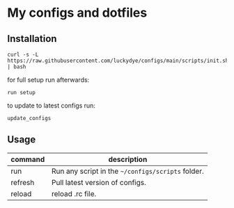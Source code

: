 # My configs and dotfiles

## Installation
```
curl -s -L https://raw.githubusercontent.com/luckydye/configs/main/scripts/init.sh | bash
```

for full setup run afterwards:
```
run setup
```

to update to latest configs run:
```
update_configs
```

## Usage
| command | description                                       |
|---------|---------------------------------------------------|
| run     | Run any script in the `~/configs/scripts` folder. |
| refresh | Pull latest version of configs.                   |
| reload  | reload .rc file.                                  |

